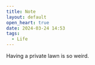```yaml
---
title: Note
layout: default
open_heart: true
date: 2024-03-24 14:53
tags:
  - Life
---
```


Having a private lawn is so weird.
